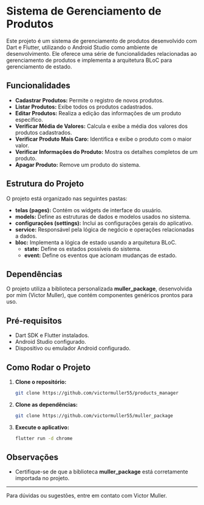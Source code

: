 # Sistema de Gerenciamento de Produtos

Este projeto é um sistema de gerenciamento de produtos desenvolvido com Dart e Flutter, utilizando o Android Studio como ambiente de desenvolvimento. Ele oferece uma série de funcionalidades relacionadas ao gerenciamento de produtos e implementa a arquitetura BLoC para gerenciamento de estado.

## Funcionalidades

- **Cadastrar Produtos:** Permite o registro de novos produtos.
- **Listar Produtos:** Exibe todos os produtos cadastrados.
- **Editar Produtos:** Realiza a edição das informações de um produto específico.
- **Verificar Média de Valores:** Calcula e exibe a média dos valores dos produtos cadastrados.
- **Verificar Produto Mais Caro:** Identifica e exibe o produto com o maior valor.
- **Verificar Informações do Produto:** Mostra os detalhes completos de um produto.
- **Apagar Produto:** Remove um produto do sistema.

## Estrutura do Projeto

O projeto está organizado nas seguintes pastas:

- **telas (pages):** Contém os widgets de interface do usuário.
- **models:** Define as estruturas de dados e modelos usados no sistema.
- **configurações (settings):** Inclui as configurações gerais do aplicativo.
- **service:** Responsável pela lógica de negócio e operações relacionadas a dados.
- **bloc:** Implementa a lógica de estado usando a arquitetura BLoC.
  - **state:** Define os estados possíveis do sistema.
  - **event:** Define os eventos que acionam mudanças de estado.

## Dependências

O projeto utiliza a biblioteca personalizada **muller_package**, desenvolvida por mim (Victor Muller), que contém componentes genéricos prontos para uso.

## Pré-requisitos

- Dart SDK e Flutter instalados.
- Android Studio configurado.
- Dispositivo ou emulador Android configurado.

## Como Rodar o Projeto

1. **Clone o repositório:**
   ```bash
   git clone https://github.com/victormuller55/products_manager
   ```

2. **Clone as dependências:**
   ```bash
   git clone https://github.com/victormuller55/muller_package
   ```

4. **Execute o aplicativo:**
   ```bash
   flutter run -d chrome
   ```

## Observações

- Certifique-se de que a biblioteca **muller_package** está corretamente importada no projeto.

---

Para dúvidas ou sugestões, entre em contato com Victor Muller.
